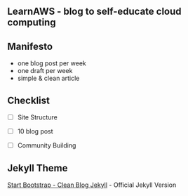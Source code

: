 ## LearnAWS - blog to self-educate cloud computing

## Manifesto
  
   - one blog post per week
   - one draft per week
   - simple & clean article
 
## Checklist

  - [ ] Site Structure
  
  - [ ] 10 blog post
  
  - [ ] Community Building
  
## Jekyll Theme

[Start Bootstrap - Clean Blog Jekyll](https://startbootstrap.com/themes/clean-blog-jekyll/) - Official Jekyll Version

